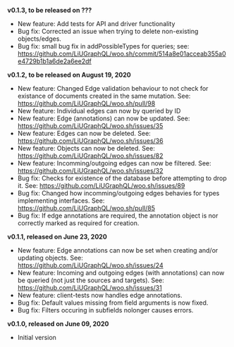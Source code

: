 **v0.1.3, to be released on ???**
* New feature: Add tests for API and driver functionality
* Bug fix: Corrected an issue when trying to delete non-existing objects/edges.
* Bug fix: small bug fix in addPossibleTypes for queries; see: https://github.com/LiUGraphQL/woo.sh/commit/514a8e01acceab355a0e4729b1b1a6de2a6ee2df

**v0.1.2, to be released on August 19, 2020**
* New feature: Changed Edge validation behaviour to not check for existance of documents created in the same mutation. See: https://github.com/LiUGraphQL/woo.sh/pull/98
* New feature: Individual edges can now by queried by ID
* New feature: Edge (annotations) can now be updated. See: https://github.com/LiUGraphQL/woo.sh/issues/35
* New feature: Edges can now be deleted. See: https://github.com/LiUGraphQL/woo.sh/issues/36
* New feature: Objects can now be deleted. See: https://github.com/LiUGraphQL/woo.sh/issues/82
* New feature: Incomming/outgoing edges can now be filtered. See: https://github.com/LiUGraphQL/woo.sh/issues/32
* Bug fix: Checks for existence of the database before attempting to drop it. See: https://github.com/LiUGraphQL/woo.sh/issues/89
* Bug fix: Changed how incomming/outgoing edges behavies for types implementing interfaces. See: https://github.com/LiUGraphQL/woo.sh/pull/85
* Bug fix: If edge annotations are required, the annotation object is nor correctly marked as required for creation.

**v0.1.1, released on June 23, 2020**
* New feature: Edge annotations can now be set when creating and/or updating objects. See: https://github.com/LiUGraphQL/woo.sh/issues/24
* New feature: Incoming and outgoing edges (with annotations) can now be queried (not just the sources and targets). See: https://github.com/LiUGraphQL/woo.sh/issues/31
* New feature: client-tests now handles edge annotations.
* Bug fix: Default values missing from field arguments is now fixed.
* Bug fix: Filters occuring in subfields nolonger causes errors.

**v0.1.0, released on June 09, 2020**
* Initial version
